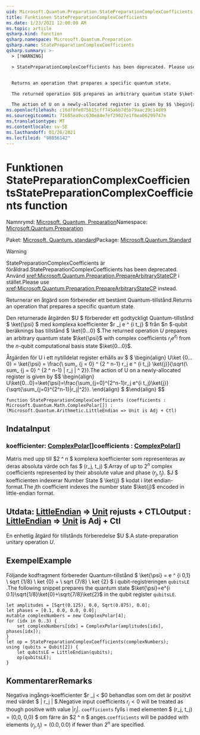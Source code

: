 ```yaml
---
uid: Microsoft.Quantum.Preparation.StatePreparationComplexCoefficients
title: Funktionen StatePreparationComplexCoefficients
ms.date: 1/23/2021 12:00:00 AM
ms.topic: article
qsharp.kind: function
qsharp.namespace: Microsoft.Quantum.Preparation
qsharp.name: StatePreparationComplexCoefficients
qsharp.summary: >-
  > [!WARNING]

  > StatePreparationComplexCoefficients has been deprecated. Please use <xref:Microsoft.Quantum.Preparation.PrepareArbitraryStateCP> instead.


  Returns an operation that prepares a specific quantum state.

  The returned operation $U$ prepares an arbitrary quantum state $\ket{\psi}$ with complex coefficients $r_j e^{i t_j}$ from the $n$-qubit computational basis state $\ket{0...0}$.

  The action of U on a newly-allocated register is given by $$ \begin{align} U\ket{0...0}=\ket{\psi}=\frac{\sum_{j=0}^{2^n-1}r_j e^{i t_j}\ket{j}}{\sqrt{\sum_{j=0}^{2^n-1}|r_j|^2}}. \end{align} $$
ms.openlocfilehash: c16df0fe075b15cff745a6b7d5b79aac39c14d09
ms.sourcegitcommit: 71605ea9cc630e84e7ef29027e1f0ea06299747e
ms.translationtype: MT
ms.contentlocale: sv-SE
ms.lasthandoff: 01/26/2021
ms.locfileid: "98856142"
---
```

# <a name="statepreparationcomplexcoefficients-function"></a><span data-ttu-id="e778f-102">Funktionen StatePreparationComplexCoefficients</span><span class="sxs-lookup"><span data-stu-id="e778f-102">StatePreparationComplexCoefficients function</span></span>

<span data-ttu-id="e778f-103">Namnrymd: [Microsoft. Quantum. Preparation](xref:Microsoft.Quantum.Preparation)</span><span class="sxs-lookup"><span data-stu-id="e778f-103">Namespace: [Microsoft.Quantum.Preparation](xref:Microsoft.Quantum.Preparation)</span></span>

<span data-ttu-id="e778f-104">Paket: [Microsoft. Quantum. standard](https://nuget.org/packages/Microsoft.Quantum.Standard)</span><span class="sxs-lookup"><span data-stu-id="e778f-104">Package: [Microsoft.Quantum.Standard](https://nuget.org/packages/Microsoft.Quantum.Standard)</span></span>


> [!WARNING]
> <span data-ttu-id="e778f-105">StatePreparationComplexCoefficients är föråldrad.</span><span class="sxs-lookup"><span data-stu-id="e778f-105">StatePreparationComplexCoefficients has been deprecated.</span></span> <span data-ttu-id="e778f-106">Använd <xref:Microsoft.Quantum.Preparation.PrepareArbitraryStateCP> i stället.</span><span class="sxs-lookup"><span data-stu-id="e778f-106">Please use <xref:Microsoft.Quantum.Preparation.PrepareArbitraryStateCP> instead.</span></span>

<span data-ttu-id="e778f-107">Returnerar en åtgärd som förbereder ett bestämt Quantum-tillstånd.</span><span class="sxs-lookup"><span data-stu-id="e778f-107">Returns an operation that prepares a specific quantum state.</span></span>

<span data-ttu-id="e778f-108">Den returnerade åtgärden $U $ förbereder ett godtyckligt Quantum-tillstånd $ \ket{\psi} $ med komplexa koefficienter $r _j e ^ {i t_j} $ från $n $-qubit beräknings bas tillstånd $ \ket{0...0} $.</span><span class="sxs-lookup"><span data-stu-id="e778f-108">The returned operation $U$ prepares an arbitrary quantum state $\ket{\psi}$ with complex coefficients $r_j e^{i t_j}$ from the $n$-qubit computational basis state $\ket{0...0}$.</span></span>

<span data-ttu-id="e778f-109">Åtgärden för U i ett nytilldelat register erhålls av $ $ \begin{align} U\ket {0... 0} = \ket{\psi} = \frac{\ sum_ {j = 0} ^ {2 ^ n-1} r_j e ^ {i t_j} \ket{j}}{\sqrt{\ sum_ {j = 0} ^ {2 ^ n-1} | r_j | ^ 2}}.</span><span class="sxs-lookup"><span data-stu-id="e778f-109">The action of U on a newly-allocated register is given by $$ \begin{align} U\ket{0...0}=\ket{\psi}=\frac{\sum_{j=0}^{2^n-1}r_j e^{i t_j}\ket{j}}{\sqrt{\sum_{j=0}^{2^n-1}|r_j|^2}}.</span></span>
<span data-ttu-id="e778f-110">\end{align} $ $</span><span class="sxs-lookup"><span data-stu-id="e778f-110">\end{align} $$</span></span>

```qsharp
function StatePreparationComplexCoefficients (coefficients : Microsoft.Quantum.Math.ComplexPolar[]) : (Microsoft.Quantum.Arithmetic.LittleEndian => Unit is Adj + Ctl)
```


## <a name="input"></a><span data-ttu-id="e778f-111">Indata</span><span class="sxs-lookup"><span data-stu-id="e778f-111">Input</span></span>

### <a name="coefficients--complexpolar"></a><span data-ttu-id="e778f-112">koefficienter: [ComplexPolar](xref:Microsoft.Quantum.Math.ComplexPolar)[]</span><span class="sxs-lookup"><span data-stu-id="e778f-112">coefficients : [ComplexPolar](xref:Microsoft.Quantum.Math.ComplexPolar)[]</span></span>

<span data-ttu-id="e778f-113">Matris med upp till $2 ^ n $ komplexa koefficienter som representeras av deras absoluta värde och fas $ (r_j, t_j) $.</span><span class="sxs-lookup"><span data-stu-id="e778f-113">Array of up to $2^n$ complex coefficients represented by their absolute value and phase $(r_j, t_j)$.</span></span> <span data-ttu-id="e778f-114">$J $ koefficienten indexerar Number State $ \ket{j} $ kodat i litet endian-format.</span><span class="sxs-lookup"><span data-stu-id="e778f-114">The $j$th coefficient indexes the number state $\ket{j}$ encoded in little-endian format.</span></span>



## <a name="output--littleendian--unit--is-adj--ctl"></a><span data-ttu-id="e778f-115">Utdata: [LittleEndian](xref:Microsoft.Quantum.Arithmetic.LittleEndian) => [Unit](xref:microsoft.quantum.lang-ref.unit)  rejusts + CTL</span><span class="sxs-lookup"><span data-stu-id="e778f-115">Output : [LittleEndian](xref:Microsoft.Quantum.Arithmetic.LittleEndian) => [Unit](xref:microsoft.quantum.lang-ref.unit)  is Adj + Ctl</span></span>

<span data-ttu-id="e778f-116">En enhetlig åtgärd för tillstånds förberedelse $U $.</span><span class="sxs-lookup"><span data-stu-id="e778f-116">A state-preparation unitary operation $U$.</span></span>

## <a name="example"></a><span data-ttu-id="e778f-117">Exempel</span><span class="sxs-lookup"><span data-stu-id="e778f-117">Example</span></span>

<span data-ttu-id="e778f-118">Följande kodfragment förbereder Quantum-tillstånd $ \ket{\psi} = e ^ {i 0,1} \ sqrt {1/8} \ ket {0} + \ sqrt {7/8} \ ket {2} $ i qubit-registreringen `qubitsLE` .</span><span class="sxs-lookup"><span data-stu-id="e778f-118">The following snippet prepares the quantum state $\ket{\psi}=e^{i 0.1}\sqrt{1/8}\ket{0}+\sqrt{7/8}\ket{2}$ in the qubit register `qubitsLE`.</span></span>

```qsharp
let amplitudes = [Sqrt(0.125), 0.0, Sqrt(0.875), 0.0];
let phases = [0.1, 0.0, 0.0, 0.0];
mutable complexNumbers = new ComplexPolar[4];
for (idx in 0..3) {
    set complexNumbers[idx] = ComplexPolar(amplitudes[idx], phases[idx]);
}
let op = StatePreparationComplexCoefficients(complexNumbers);
using (qubits = Qubit[2]) {
    let qubitsLE = LittleEndian(qubits);
    op(qubitsLE);
}
```

## <a name="remarks"></a><span data-ttu-id="e778f-119">Kommentarer</span><span class="sxs-lookup"><span data-stu-id="e778f-119">Remarks</span></span>

<span data-ttu-id="e778f-120">Negativa ingångs-koefficienter $r _j < $0 behandlas som om det är positivt med värdet $ | r_j | $.</span><span class="sxs-lookup"><span data-stu-id="e778f-120">Negative input coefficients $r_j < 0$ will be treated as though positive with value $|r_j|$.</span></span> <span data-ttu-id="e778f-121">`coefficients` fylls i med elementen $ (r_j, t_j) = (0,0, 0,0) $ om färre än $2 ^ n $ anges.</span><span class="sxs-lookup"><span data-stu-id="e778f-121">`coefficients` will be padded with elements $(r_j, t_j) = (0.0, 0.0)$ if fewer than $2^n$ are specified.</span></span>